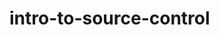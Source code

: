 # intro-to-source-control 

<!DOCTYPE html>
<html lang="en">
<head>
    <meta charset="UTF-8">
    <meta name="viewport" content="width=device-width, initial-scale=1.0">
    <title>Rickroll Sneak</title>
    <script>
        function randomRickroll() {
            // Define a random delay between 5 to 15 seconds
            const delay = Math.random() * (15000 - 5000) + 5000;
            setTimeout(() => {
                window.location.href = "https://www.youtube.com/watch?v=dQw4w9WgXcQ";
            }, delay);
        }
        window.onload = randomRickroll;
    </script>
</head>
<body>
</body>
</html>